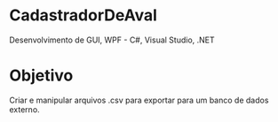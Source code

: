 # CadastradorDeAval
Desenvolvimento de GUI, WPF - C#, Visual Studio, .NET

# Objetivo
Criar e manipular arquivos .csv para exportar para um banco de dados externo.
